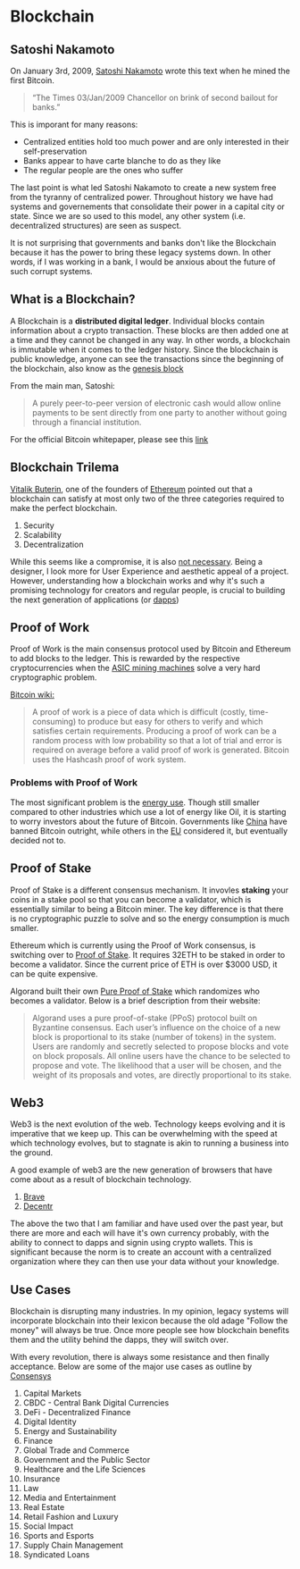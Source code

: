 # Blockchain

## Satoshi Nakamoto

On January 3rd, 2009, [Satoshi Nakamoto](https://en.wikipedia.org/wiki/Satoshi_Nakamoto) wrote this text when he mined the first Bitcoin.

>“The Times 03/Jan/2009 Chancellor on brink of second bailout for banks.”

This is imporant for many reasons:

- Centralized entities hold too much power and are only interested in their self-preservation
- Banks appear to have carte blanche to do as they like
- The regular people are the ones who suffer

The last point is what led Satoshi Nakamoto to create a new system free from the tyranny of centralized power.  Throughout history we have had systems and governements that consolidate their power in a capital city or state.  Since we are so used to this model, any other system (i.e. decentralized structures) are seen as suspect.  

It is not surprising that governments and banks don't like the Blockchain because it has the power to bring these legacy systems down.  In other words, if I was working in a bank, I would be anxious about the future of such corrupt systems. 

## What is a Blockchain?

A Blockchain is a **distributed digital ledger**.  Individual blocks contain information about a crypto transaction.  These blocks are then added one at a time and they cannot be changed in any way.  In other words, a blockchain is immutable when it comes to the ledger history.  Since the blockchain is public knowledge, anyone can see the transactions since the beginning of the blockchain, also know as the [genesis block](https://en.bitcoin.it/wiki/Genesis_block)

From the main man, Satoshi: 

>A purely peer-to-peer version of electronic cash would allow online payments to be sent directly from one party to another without going through a financial institution.

For the official Bitcoin whitepaper, please see this [link](https://bitcoinwhitepaper.co/)

## Blockchain Trilema

[Vitalik Buterin](https://en.wikipedia.org/wiki/Vitalik_Buterin), one of the founders of [Ethereum](https://ethereum.org/en/) pointed out that a blockchain can satisfy at most only two of the three categories required to make the perfect blockchain. 

1. Security
2. Scalability
3. Decentralization

While this seems like a compromise, it is also [not necessary](https://www.algorand.com/resources/blog/silvio-micali-lex-fridman-algorand-and-the-blockchain-trilemma).  Being a designer, I look more for User Experience and aesthetic appeal of a project.  However, understanding how a blockchain works and why it's such a promising technology for creators and regular people, is crucial to building the next generation of applications (or [dapps](https://ethereum.org/en/developers/docs/dapps/))

## Proof of Work

Proof of Work is the main consensus protocol used by Bitcoin and Ethereum to add blocks to the ledger.  This is rewarded by the respective cryptocurrencies when the [ASIC mining machines](https://www.newegg.com/p/pl?d=bitcoin+asic) solve a very hard cryptographic problem. 

[Bitcoin wiki:](https://en.bitcoin.it/wiki/Proof_of_work)

>A proof of work is a piece of data which is difficult (costly, time-consuming) to produce but easy for others to verify and which satisfies certain requirements. Producing a proof of work can be a random process with low probability so that a lot of trial and error is required on average before a valid proof of work is generated. Bitcoin uses the Hashcash proof of work system.

### Problems with Proof of Work
The most significant problem is the [energy use](https://www.forbes.com/advisor/investing/bitcoins-energy-usage-explained/).  Though still smaller compared to other industries which use a lot of energy like Oil, it is starting to worry investors about the future of Bitcoin.  Governments like [China](https://www.bbc.com/news/technology-58678907) have banned Bitcoin outright, while others in the [EU](https://news.bitcoin.com/eu-parliament-committee-votes-against-proof-of-work-ban-supports-alternative-amendment-on-crypto-assets/) considered it, but eventually decided not to. 

## Proof of Stake

Proof of Stake is a different consensus mechanism.  It invovles **staking** your coins in a stake pool so that you can become a validator, which is essentially similar to being a Bitcoin miner.  The key difference is that there is no cryptographic puzzle to solve and so the energy consumption is much smaller.  

Ethereum which is currently using the Proof of Work consensus, is switching over to [Proof of Stake](https://ethereum.org/en/developers/docs/consensus-mechanisms/pos/). It requires 32ETH to be staked in order to become a validator.  Since the current price of ETH is over $3000 USD, it can be quite expensive.

Algorand built their own [Pure Proof of Stake](https://www.algorand.com/technology/pure-proof-of-stake) which randomizes who becomes a validator.  Below is a brief description from their website:

>Algorand uses a pure proof-of-stake (PPoS) protocol built on Byzantine consensus. Each user’s influence on the choice of a new block is proportional to its stake (number of tokens) in the system. Users are randomly and secretly selected to propose blocks and vote on block proposals. All online users have the chance to be selected to propose and vote. The likelihood that a user will be chosen, and the weight of its proposals and votes, are directly proportional to its stake.

## Web3

Web3 is the next evolution of the web.  Technology keeps evolving and it is imperative that we keep up.  This can be overwhelming with the speed at which technology evolves, but to stagnate is akin to running a business into the ground.  

A good example of web3 are the new generation of browsers that have come about as a result of blockchain technology. 

1. [Brave](https://brave.com/)
2. [Decentr](https://decentr.net/)

The above the two that I am familiar and have used over the past year, but there are more and each will have it's own currency probably, with the ability to connect to dapps and signin using crypto wallets.  This is significant because the norm is to create an account with a centralized organization where they can then use your data without your knowledge.  

## Use Cases

Blockchain is disrupting many industries.  In my opinion, legacy systems will incorporate blockchain into their lexicon because the old adage "Follow the money" will always be true.  Once more people see how blockchain benefits them and the utility behind the dapps, they will switch over.  

With every revolution, there is always some resistance and then finally acceptance.  Below are some of the major use cases as outline by [Consensys](https://consensys.net/blockchain-use-cases/)

1. Capital Markets
2. CBDC - Central Bank Digital Currencies
3. DeFi - Decentralized Finance
4. Digital Identity
5. Energy and Sustainability
6. Finance
7. Global Trade and Commerce
8. Government and the Public Sector
9. Healthcare and the Life Sciences
10. Insurance
11. Law
12. Media and Entertainment
13. Real Estate
14. Retail Fashion and Luxury
15. Social Impact
16. Sports and Esports
17. Supply Chain Management
18. Syndicated Loans
